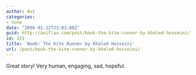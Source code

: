 ```yaml
---
author: Avi
categories:
- none
date: "2006-01-22T23:03:00Z"
guid: http://aviflax.com/post/book-the-kite-runner-by-khaled-hosseini/
id: 321
title: 'Book: The Kite Runner by Khaled Hosseini'
url: /post/book-the-kite-runner-by-khaled-hosseini/
---
```

Great story! Very human, engaging, sad, hopeful.